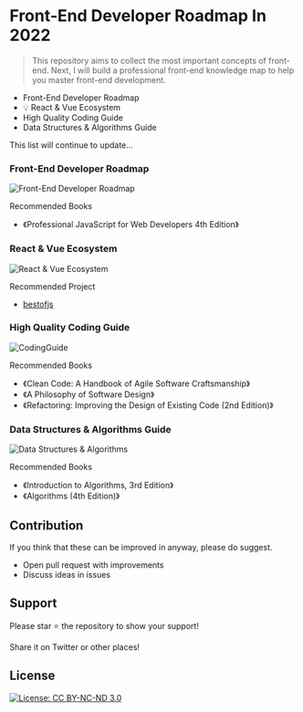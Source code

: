 
# Front-End Developer Roadmap In 2022

> This repository aims to collect the most important concepts of front-end. Next, I will build a professional front-end knowledge map to help you master front-end development.

* Front-End Developer Roadmap
* 💡 React & Vue Ecosystem
* High Quality Coding Guide
* Data Structures & Algorithms Guide

This list will continue to update… 
### Front-End Developer Roadmap

![Front-End Developer Roadmap](./images/FrontEndDeveloperRoadmap.svg)

Recommended Books

* 《Professional JavaScript for Web Developers 4th Edition》
### React & Vue Ecosystem  

![React & Vue Ecosystem](.public/img/ReactVueEcosystem.svg)

Recommended Project

* [bestofjs](https://bestofjs.org/)
### High Quality Coding Guide

![CodingGuide](./images/HighQualityCodingGuide.svg)

Recommended Books

* 《Clean Code: A Handbook of Agile Software Craftsmanship》
* 《A Philosophy of Software Design》
* 《Refactoring: Improving the Design of Existing Code (2nd Edition)》

### Data Structures & Algorithms Guide

![Data Structures & Algorithms](./images/DataStructuresAlgorithmsGuide.svg)

Recommended Books

* 《Introduction to Algorithms, 3rd Edition》
* 《Algorithms (4th Edition)》

## Contribution

If you think that these can be improved in anyway, please do suggest.

* Open pull request with improvements
* Discuss ideas in issues

## Support

Please star ⭐️ the repository to show your support!

Share it on Twitter or other places!

 ## License

[![License: CC BY-NC-ND 3.0](https://img.shields.io/badge/License-CC%20BY--NC--ND%203.0-lightgrey.svg)](https://creativecommons.org/licenses/by-nc-nd/3.0/)
